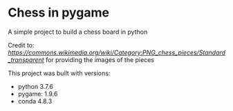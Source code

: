 # Chess in pygame

A simple project to build a chess board in python

Credit to:
*https://commons.wikimedia.org/wiki/Category:PNG_chess_pieces/Standard_transparent*
for providing the images of the pieces

This project was built with versions:
- python 3.7.6
- pygame: 1.9.6
- conda 4.8.3

